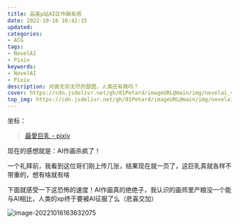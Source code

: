```yaml
---
title: 品鉴p站AI区作画有感
date: 2022-10-16 16:42:15
updated: 
categories: 
- ACG
tags: 
- NovelAI
- Pixiv
keywords:
- NovelAI
- Pixiv
description: 对面无穷无尽的瑟图，人类还有救吗？
cover: https://cdn.jsdelivr.net/gh/01Petard/imageURL@main/img/novelai_vedio_cut.png
top_img: https://cdn.jsdelivr.net/gh/01Petard/imageURL@main/img/novelai_vedio_cut.png
---
```


坐标：

> [最愛巨乳 - pixiv](https://www.pixiv.net/users/43641095)

现在的感想就是：AI作画杀疯了！

一个礼拜前，我看到这位哥们刚上传几张，结果现在就一页了，这巨乳真就各样不带重的，想有啥就有啥

下面就感受一下这恐怖的速度！AI作画真的绝绝子，我认识的画师里产粮没一个能与AI相比，人类的xp终于要被AI征服了么（悲喜交加）

![image-20221016163632075](https://cdn.jsdelivr.net/gh/01Petard/imageURL@main/img/image-20221016163632075.png)

